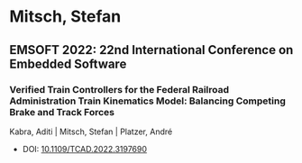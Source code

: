 # Mitsch, Stefan

## EMSOFT 2022: 22nd International Conference on Embedded Software

### Verified Train Controllers for the Federal Railroad Administration Train Kinematics Model: Balancing Competing Brake and Track Forces
Kabra, Aditi | Mitsch, Stefan | Platzer, André
* DOI: [10.1109/TCAD.2022.3197690](https://doi.org/10.1109/TCAD.2022.3197690)

